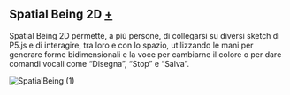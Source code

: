 ## Spatial Being 2D [+](https://editor.p5js.org/RobertoAlesi/full/bIxa6qOea)
Spatial Being 2D permette, a più persone, di collegarsi su diversi sketch di P5.js e di interagire, tra loro e con lo spazio, utilizzando le mani per generare forme bidimensionali e la voce per cambiarne il colore o per dare comandi vocali come “Disegna”, “Stop” e “Salva”.

![SpatialBeing (1)](https://user-images.githubusercontent.com/76455356/121309497-8ac1b400-c902-11eb-8ea0-dd4fa64421b5.png)
